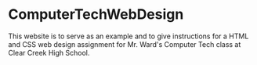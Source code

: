 # ComputerTechWebDesign
This website is to serve as an example and to give instructions for a HTML and CSS web design assignment for Mr. Ward's Computer Tech class at Clear Creek High School. 
